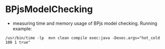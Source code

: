 # BPjsModelChecking
* measuring time and memory usage of BPjs model checking. Running example:
```shell
/usr/bin/time -lp  mvn clean compile exec:java -Dexec.args="hot_cold 100 1 true"
```